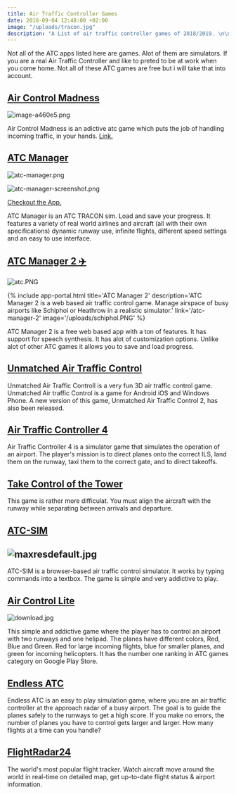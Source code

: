 ```yaml
---
title: Air Traffic Controller Games
date: 2018-09-04 12:48:00 +02:00
image: "/uploads/tracon.jpg"
description: "A List of air traffic controller games of 2018/2019. \n\n"
---
```


Not all of the ATC apps listed here are games. Alot of them are simulators. If you are a real Air Traffic Controller and like to preted to be at work when you come home. Not all of these ATC games are free but i will take that into account.

## [Air Control Madness](https://play.google.com/store/apps/details?id=com.EchoSierraStudio.AirControlMadness&hl=en_US)

![image-a460e5.png](/uploads/image-a460e5.png)

Air Control Madness is an adictive  atc game which puts the job of handling incoming traffic, in your hands. [Link.](https://play.google.com/store/apps/details?id=com.EchoSierraStudio.AirControlMadness)

## [ATC Manager](https://play.google.com/store/apps/details?id=com.EchoSierraStudio.ATCManager)

![atc-manager.png](/uploads/atc-manager.png)

![atc-manager-screenshot.png](/uploads/atc-manager-screenshot.png)

[Checkout the App.](https://play.google.com/store/apps/details?id=com.EchoSierraStudio.ATCManager)

ATC Manager is an ATC TRACON sim. Load and save your progress. It features a variety of real world airlines and aircraft (all with their own specifications) dynamic runway use, infinite flights, different speed settings and an easy to use interface.

## [ATC Manager 2 ✈️](https://esstudio.site/atc-manager-2)

![atc.PNG](/uploads/atc.PNG)

{% include app-portal.html title='ATC Manager 2' description='ATC Manager 2 is a web based air traffic control game. Manage airspace of busy airports like Schiphol or Heathrow in a realistic simulator.' link='/atc-manager-2' image='/uploads/schiphol.PNG' %}

ATC Manager 2 is a free web based app with a ton of features. It has support for speech synthesis. It has alot of customization options. Unlike alot of other ATC games it allows you to save and load progress.

## **[Unmatched Air Traffic Control](https://www.facebook.com/unmatchedairtraffic/)**

Unmatched Air Traffic Controll is a very fun 3D air traffic control game. Unmatched Air traffic Control is a game for Android iOS and Windows Phone. A new version of this game, Unmatched Air Traffic Control 2, has also been released.

## **[Air Traffic Controller 4](https://www.amazon.com/Techno-Traffic-Controller-International-Airport/dp/B01EK2460S)**

Air Traffic Controller 4 is a simulator game  that simulates the operation of an airport. The player's mission is to direct planes onto the correct ILS, land them on the runway, taxi them to the correct gate, and to direct takeoffs.

## **[Take Control of the Tower](https://play.google.com/store/apps/details?id=air.nu.strafwerk.takecontrol)**

This game is rather more difficulat. You must align the aircraft with the runway while separating between arrivals and departure.

## **[ATC-SIM](https://atc-sim.com/)**

## ![maxresdefault.jpg](/uploads/maxresdefault.jpg)

ATC-SIM is a browser-based air traffic control simulator. It works by typing commands into a textbox. The game is simple and very addictive to play.

## **[Air Control Lite](https://play.google.com/store/apps/details?id=dk.logisoft.aircontrol&hl=nl)**

![download.jpg](/uploads/download.jpg)

This simple and addictive game where the player has to control an airport with two runways and one helipad. The planes have different colors, Red, Blue and Green. Red for large incoming flights, blue for smaller planes, and green for incoming helicopters. It has the number one ranking in ATC games category on Google Play Store.

## **[Endless ATC](https://store.steampowered.com/app/666610/Endless_ATC/)**

Endless ATC is an easy to play simulation game, where you are an air traffic controller at the approach radar of a busy airport. The goal is to guide the planes safely to the runways to get a high score. If you make no errors, the number of planes you have to control gets larger and larger. How many flights at a time can you handle?

## **[FlightRadar24](https://www.flightradar24.com/60,15/6)**

The world's most popular flight tracker. Watch aircraft move around the world in real-time on detailed map, get up-to-date flight status & airport information.